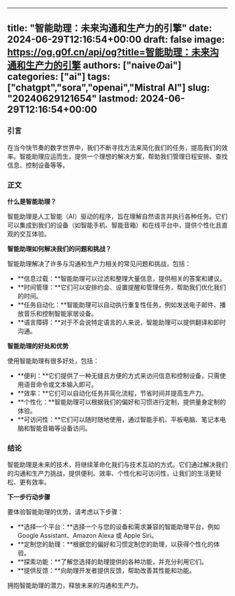 
---
title: "智能助理：未来沟通和生产力的引擎"
date: 2024-06-29T12:16:54+00:00
draft: false
image: https://og.g0f.cn/api/og?title=智能助理：未来沟通和生产力的引擎
authors: ["naiveのai"]
categories: ["ai"]
tags: ["chatgpt","sora","openai","Mistral AI"]
slug: "20240629121654"
lastmod: 2024-06-29T12:16:54+00:00
---
### 引言

在当今快节奏的数字世界中，我们不断寻找方法来简化我们的任务，提高我们的效率。智能助理应运而生，提供一个理想的解决方案，帮助我们管理日程安排、查找信息、控制设备等等。

### 正文

**什么是智能助理？**

智能助理是人工智能（AI）驱动的程序，旨在理解自然语言并执行各种任务。它们可以集成到我们的设备（如智能手机、智能音箱）和在线平台中，提供个性化且直观的交互体验。

**智能助理如何解决我们的问题和挑战？**

智能助理解决了许多与沟通和生产力相关的常见问题和挑战，包括：

* **信息过载：**智能助理可以过滤和整理大量信息，提供相关的答案和建议。
* **时间管理：**它们可以安排约会、设置提醒和管理任务，帮助我们优化我们的时间。
* **任务自动化：**智能助理可以自动执行重复性任务，例如发送电子邮件、播放音乐和控制智能家居设备。
* **语言障碍：**对于不会说特定语言的人来说，智能助理可以提供翻译和即时沟通。

**智能助理的好处和优势**

使用智能助理有很多好处，包括：

* **便利：**它们提供了一种无缝且方便的方式来访问信息和控制设备，只需使用语音命令或文本输入即可。
* **效率：**它们可以自动化任务并简化流程，节省时间并提高生产力。
* **个性化：**智能助理可以根据我们的偏好和习惯进行定制，提供量身定制的体验。
* **可访问性：**它们可以随时随地使用，通过智能手机、平板电脑、笔记本电脑和智能音箱等设备访问。

### 结论

智能助理是未来的技术，将继续革命化我们与技术互动的方式。它们通过解决我们的沟通和生产力挑战，提供便利、效率、个性化和可访问性，让我们的生活更轻松、更有效率。

**下一步行动步骤**

要体验智能助理的优势，请考虑以下步骤：

* **选择一个平台：**选择一个与您的设备和需求兼容的智能助理平台，例如 Google Assistant、Amazon Alexa 或 Apple Siri。
* **定制您的助理：**根据您的偏好和习惯定制您的助理，以获得个性化的体验。
* **探索功能：**了解您选择的助理提供的各种功能，并充分利用它们。
* **提供反馈：**向助理开发者提供反馈，帮助改善其性能和功能。

拥抱智能助理的潜力，释放未来的沟通和生产力。